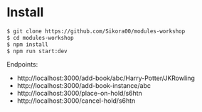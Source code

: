 # Install

```bash
$ git clone https://github.com/Sikora00/modules-workshop
$ cd modules-workshop
$ npm install
$ npm run start:dev
```

Endpoints:

- http://localhost:3000/add-book/abc/Harry-Potter/JKRowling
- http://localhost:3000/add-book-instance/abc
- http://localhost:3000/place-on-hold/s6htn
- http://localhost:3000/cancel-hold/s6htn
